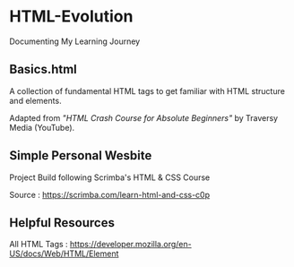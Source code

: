 # HTML-Evolution
Documenting My Learning Journey  

## Basics.html  
A collection of fundamental HTML tags to get familiar with HTML structure and elements.  

Adapted from *"HTML Crash Course for Absolute Beginners"* by Traversy Media (YouTube).  

## Simple Personal Wesbite
Project Build following Scrimba's HTML & CSS Course 

Source : https://scrimba.com/learn-html-and-css-c0p 

## Helpful Resources
All HTML Tags : https://developer.mozilla.org/en-US/docs/Web/HTML/Element 
